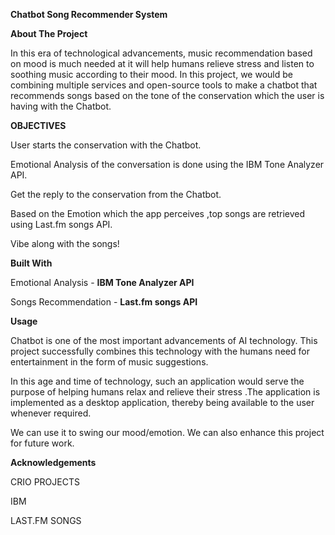 **Chatbot Song Recommender System**

**About The Project**

In this era of technological advancements, music recommendation based on mood is much needed at it will help humans relieve stress and listen to soothing music according to their mood.
In this project, we would be combining multiple services and open-source tools to make a chatbot that recommends songs based on the tone of the conservation which the user is having with the Chatbot.

**OBJECTIVES**

User starts the conservation with the Chatbot.

Emotional Analysis of the conversation is done using the IBM Tone Analyzer API.

Get the reply to the conservation from the Chatbot.

Based on the Emotion which the app perceives ,top songs are retrieved using Last.fm songs API.

Vibe along with the songs!

**Built With**

Emotional Analysis - **IBM Tone Analyzer API**

Songs Recommendation - **Last.fm songs API**

**Usage**

Chatbot is one of the most important advancements of AI technology. This project successfully combines this technology with the humans need for entertainment in the form of music suggestions.

In this age and time of technology, such an application would serve the purpose of helping humans relax and relieve their stress .The application is implemented as a desktop application, thereby being available to the user whenever required.

We can use it to swing our mood/emotion. We can also enhance this project for future work.

**Acknowledgements**

CRIO PROJECTS

IBM

LAST.FM SONGS
